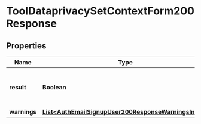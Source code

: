 

# ToolDataprivacySetContextForm200Response


## Properties

| Name | Type | Description | Notes |
|------------ | ------------- | ------------- | -------------|
|**result** | **Boolean** | Whether the data was properly set or not |  |
|**warnings** | [**List&lt;AuthEmailSignupUser200ResponseWarningsInner&gt;**](AuthEmailSignupUser200ResponseWarningsInner.md) |  |  [optional] |



